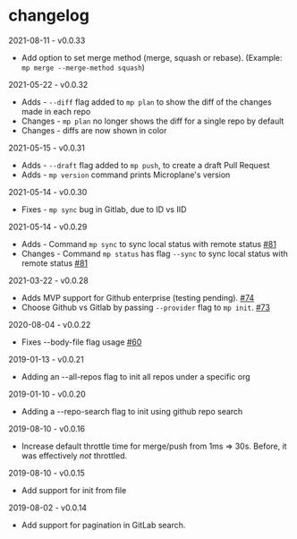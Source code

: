 # changelog

2021-08-11 - v0.0.33

- Add option to set merge method (merge, squash or rebase). (Example: `mp merge --merge-method squash`)

2021-05-22 - v0.0.32

- Adds - `--diff` flag added to `mp plan` to show the diff of the changes made in each repo
- Changes - `mp plan` no longer shows the diff for a single repo by default
- Changes - diffs are now shown in color

2021-05-15 - v0.0.31

- Adds - `--draft` flag added to `mp push`, to create a draft Pull Request
- Adds - `mp version` command prints Microplane's version

2021-05-14 - v0.0.30

- Fixes - `mp sync` bug in Gitlab, due to ID vs IID

2021-05-14 - v0.0.29

- Adds - Command `mp sync` to sync local status with remote status [#81](https://github.com/Clever/microplane/pull/81)
- Changes - Command `mp status` has flag `--sync` to sync local status with remote status [#81](https://github.com/Clever/microplane/pull/81)

2021-03-22 - v0.0.28

- Adds MVP support for Github enterprise (testing pending). [#74](https://github.com/Clever/microplane/pull/74)
- Choose Github vs Gitlab by passing `--provider` flag to `mp init`. [#73](https://github.com/Clever/microplane/pull/73)

2020-08-04 - v0.0.22

- Fixes --body-file flag usage [#60](https://github.com/Clever/microplane/pull/60)

2019-01-13 - v0.0.21

- Adding an --all-repos flag to init all repos under a specific org

2019-01-10 - v0.0.20

- Adding a --repo-search flag to init using github repo search

2019-08-10 - v0.0.16

- Increase default throttle time for merge/push from 1ms => 30s. Before, it was effectively *not* throttled.

2019-08-10 - v0.0.15

- Add support for init from file

2019-08-02 - v0.0.14

- Add support for pagination in GitLab search.
